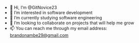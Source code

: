 - 👋 Hi, I’m @GitNovice23
- 👀 I’m interested in software development 
- 🌱 I’m currently studying software engineering 
- 💞️ I’m looking to collaborate on projects that will help me grow 
- 📫 You can reach me through my email address: brandonambe29@gmail.com


<!---
GitNovice23/GitNovice23 is a ✨ special ✨ repository because its `README.md` (this file) appears on your GitHub profile.
You can click the Preview link to take a look at your changes.
--->
